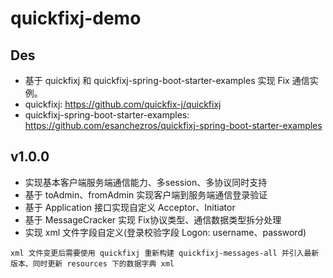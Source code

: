 # quickfixj-demo

## Des
- 基于 quickfixj 和 quickfixj-spring-boot-starter-examples 实现 Fix 通信实例。
- quickfixj: https://github.com/quickfix-j/quickfixj
- quickfixj-spring-boot-starter-examples: https://github.com/esanchezros/quickfixj-spring-boot-starter-examples

## v1.0.0
- 实现基本客户端服务端通信能力、多session、多协议同时支持
- 基于 toAdmin、fromAdmin 实现客户端到服务端通信登录验证
- 基于 Application 接口实现自定义 Acceptor、Initiator
- 基于 MessageCracker 实现 Fix协议类型、通信数据类型拆分处理
- 实现 xml 文件字段自定义(登录校验字段 Logon: username、password)
```
xml 文件变更后需要使用 quickfixj 重新构建 quickfixj-messages-all 并引入最新版本、同时更新 resources 下的数据字典 xml
```
